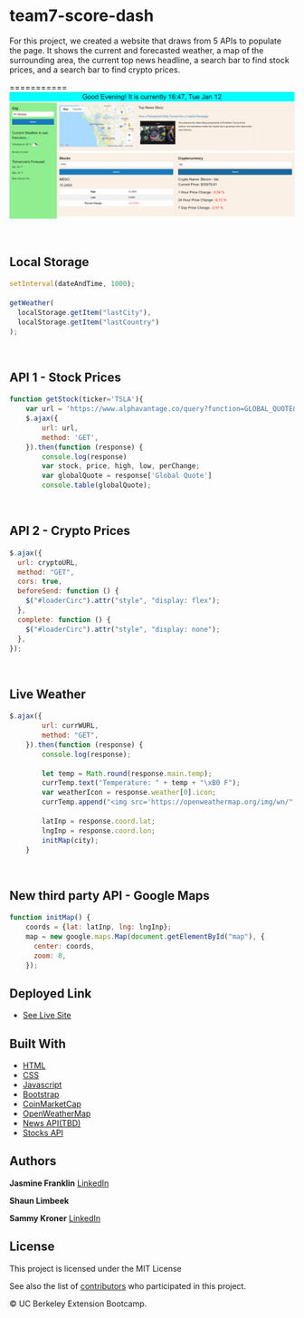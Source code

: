 # team7-score-dash

For this project, we created a website that draws from 5 APIs to populate the page. It shows the current and forecasted weather, a map of the surrounding area, the current top news headline, a search bar to find stock prices, and a search bar to find crypto prices.

===========
![Image](./assets/final-output.png)

<br>

## Local Storage

```js
setInterval(dateAndTime, 1000);

getWeather(
  localStorage.getItem("lastCity"),
  localStorage.getItem("lastCountry")
);
```

<br>

## API 1 - Stock Prices

```js
function getStock(ticker='TSLA'){
    var url = 'https://www.alphavantage.co/query?function=GLOBAL_QUOTE&symbol='+ticker+'&apikey=AM5YIH12ODHXL7UF';
    $.ajax({
        url: url,
        method: 'GET',
    }).then(function (response) {
        console.log(response)
        var stock, price, high, low, perChange;
        var globalQuote = response['Global Quote']
        console.table(globalQuote);
```

<br>

## API 2 - Crypto Prices

```js
$.ajax({
  url: cryptoURL,
  method: "GET",
  cors: true,
  beforeSend: function () {
    $("#loaderCirc").attr("style", "display: flex");
  },
  complete: function () {
    $("#loaderCirc").attr("style", "display: none");
  },
});
```

<br>

## Live Weather

```js
$.ajax({
        url: currWURL,
        method: "GET",
    }).then(function (response) {
        console.log(response);

        let temp = Math.round(response.main.temp);
        currTemp.text("Temperature: " + temp + "\xB0 F");
        var weatherIcon = response.weather[0].icon;
        currTemp.append("<img src='https://openweathermap.org/img/wn/" + weatherIcon + ".png'></img>");

        latInp = response.coord.lat;
        lngInp = response.coord.lon;
        initMap(city);
    }

```

<br>

## New third party API - Google Maps

```js
function initMap() {
    coords = {lat: latInp, lng: lngInp};
    map = new google.maps.Map(document.getElementById("map"), {
      center: coords,
      zoom: 8,
    });
```

## Deployed Link

- [See Live Site](/)

## Built With

- [HTML](https://developer.mozilla.org/en-US/docs/Web/HTML)
- [CSS](https://developer.mozilla.org/en-US/docs/Web/CSS)
- [Javascript](https://developer.mozilla.org/en-US/docs/Web/JavaScript)
- [Bootstrap](https://getbootstrap.com/)
- [CoinMarketCap](https://coinmarketcap.com/api/)
- [OpenWeatherMap](https://openweathermap.org/api)
- [News API(TBD)]()
- [Stocks API](https://www.alphavantage.co/)

## Authors

**Jasmine Franklin** [LinkedIn](https://www.linkedin.com/in/jasmine-franklin-8b08ba121)

**Shaun Limbeek**

**Sammy Kroner** [LinkedIn](www.linkedin.com/in/samuel-kroner-44aa11169)

## License

This project is licensed under the MIT License

See also the list of [contributors](https://github.com/your/project/contributors) who participated in this project.

<p>&copy; UC Berkeley Extension Bootcamp.</p>
